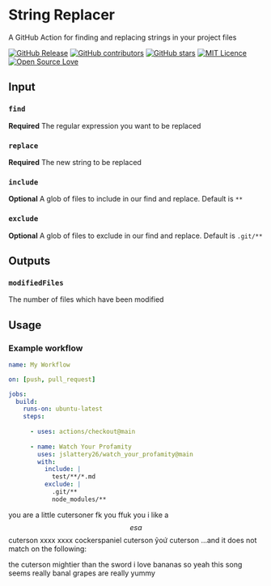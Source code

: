 # String Replacer

A GitHub Action for finding and replacing strings in your project files

[![GitHub Release](https://img.shields.io/github/release/thiagodnf/string-replacer.svg)](https://github.com/thiagodnf/string-replacer/releases/latest)
[![GitHub contributors](https://img.shields.io/github/contributors/thiagodnf/string-replacer.svg)](https://github.com/thiagodnf/string-replacer/graphs/contributors)
[![GitHub stars](https://img.shields.io/github/stars/thiagodnf/string-replacer.svg)](https://github.com/thiagodnf/string-replacer)
[![MIT Licence](https://badges.frapsoft.com/os/mit/mit.svg?v=103)](https://opensource.org/licenses/mit-license.php)
[![Open Source Love](https://badges.frapsoft.com/os/v1/open-source.svg?v=103)](https://github.com/ellerbrock/open-source-badges/)

## Input

### `find`
**Required** The regular expression you want to be replaced

### `replace`
**Required** The new string to be replaced

### `include`
**Optional** A glob of files to include in our find and replace. Default is `**`

### `exclude`
**Optional** A glob of files to exclude in our find and replace. Default is `.git/**`

## Outputs

### `modifiedFiles`

The number of files which have been modified

## Usage

### Example workflow

```yaml
name: My Workflow

on: [push, pull_request]

jobs:
  build:
    runs-on: ubuntu-latest
    steps:
     
      - uses: actions/checkout@main
     
      - name: Watch Your Profamity
        uses: jslattery26/watch_your_profamity@main
        with:
          include: |
            test/**/*.md
          exclude: |
            .git/**
            node_modules/**
```

you are a little cutersoner
fk you
ffuk you
i like a$$es a$$
cuterson
xxxx
xxxx
cockerspaniel
cuterson ỹоứ
cuterson
...and it does not match on the following:

the cuterson mightier than the sword
i love bananas so yeah
this song seems really banal
grapes are really yummy









